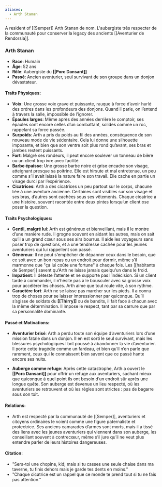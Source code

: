 ```yaml
---
aliases:
  - Arth Stanan
---
```

A resident of [[Semper]] 
Arth Stanan de nom. 
L'aubergiste très respecter de la communauté pour conserver la legacy des ancients [[Aventurier de Rendorsia]].
### **Arth Stanan**

- **Race**: Humain
- **Âge**: 52 ans
- **Rôle**: Aubergiste du **[[Porc Dansant]]**
- **Passé**: Ancien aventurier, seul survivant de son groupe dans un donjon dévastateur.

#### **Traits Physiques**:

- **Voix**: Une grosse voix grave et puissante, rauque à force d’avoir hurlé des ordres dans les profondeurs des donjons. Quand il parle, on l’entend à travers la salle, impossible de l’ignorer.
- **Épaules larges**: Même après des années derrière le comptoir, ses épaules sont encore celles d’un combattant, solides comme un roc, rappelant sa force passée.
- **Surpoids**: Arth a pris du poids au fil des années, conséquence de son nouveau mode de vie sédentaire. Cela lui donne une silhouette imposante, et bien que son ventre soit plus rond qu’avant, ses bras et jambes restent puissants.
- **Fort**: Malgré ses rondeurs, il peut encore soulever un tonneau de bière ou un client trop ivre avec facilité.
- **Barbe épaisse**: Une grosse barbe noire et grise encadre son visage, atteignant presque sa poitrine. Elle est hirsute et mal entretenue, un peu comme s’il avait laissé la nature faire son travail. Elle cache en partie un visage durci par l’expérience.
- **Cicatrices**: Arth a des cicatrices un peu partout sur le corps, chacune liée à une aventure ancienne. Certaines sont visibles sur son visage et ses bras, d’autres sont cachées sous ses vêtements. Chaque cicatrice a une histoire, souvent racontée entre deux pintes lorsqu’un client ose poser la question.

#### **Traits Psychologiques**:

- **Gentil, malgré lui**: Arth est généreux et bienveillant, mais il le montre d’une manière rude. Il grogne souvent en aidant les autres, mais on sait qu’il a un grand cœur sous ses airs bourrus. Il aide les voyageurs sans poser trop de questions, et a une tendresse cachée pour les jeunes aventuriers qui lui rappellent son passé.
- **Généreux**: Il ne peut s'empêcher de dépanner ceux dans le besoin, que ce soit avec un bon repas ou un endroit pour dormir, même s’il marmonne que "ça lui coûte une fortune" à chaque fois. Les [[habitants de Semper]] savent qu'Arth ne laisse jamais quelqu'un dans le froid.
- **Impatient**: Il déteste l’attente et ne supporte pas l’indécision. Si un client tarde à commander, il n’hésite pas à le bousculer avec sa grosse voix pour accélérer les choses. Arth aime que tout roule vite, à son rythme.
- **Caractère fort**: Arth ne se laisse pas marcher sur les pieds. Il a connu trop de choses pour se laisser impressionner par quiconque. Qu’il s’agisse de soldats du **[[Thirry]]** ou de bandits, il fait face à chacun avec la même détermination. Il impose le respect, tant par sa carrure que par sa personnalité dominante.

#### **Passé et Motivations**:

- **Aventurier brisé**: Arth a perdu toute son équipe d’aventuriers lors d’une mission fatale dans un donjon. Il en est sorti le seul survivant, mais les blessures psychologiques l’ont poussé à abandonner la vie d’aventurier. Il porte cette tragédie comme un fardeau, et bien qu’il n’en parle que rarement, ceux qui le connaissent bien savent que ce passé hante encore ses nuits.
    
- **Auberge comme refuge**: Après cette catastrophe, Arth a ouvert le **[[Porc Dansant]]** pour offrir un refuge aux aventuriers, sachant mieux que quiconque à quel point ils ont besoin d’un endroit sûr après une longue quête. Son auberge est devenue un lieu respecté, où les aventuriers se retrouvent et où les règles sont strictes : pas de bagarre sous son toit.
    

#### **Relations**:

- Arth est respecté par la communauté de [[Semper]], aventuriers et citoyens ordinaires le voient comme une figure paternaliste et protectrice. Ses anciens camarades d’armes sont morts, mais il a tissé des liens avec les jeunes aventuriers qui viennent dans son auberge, les conseillant souvent à contrecœur, même s’il jure qu’il ne veut plus entendre parler de leurs histoires dangereuses.

#### **Citation**:

- "Sers-toi une chopine, kid, mais si tu casses une seule chaise dans ma taverne, tu finis dehors mais je garde tes dents en moins."
- "Chaque cicatrice est un rappel que ce monde te prend tout si tu ne fais pas attention."